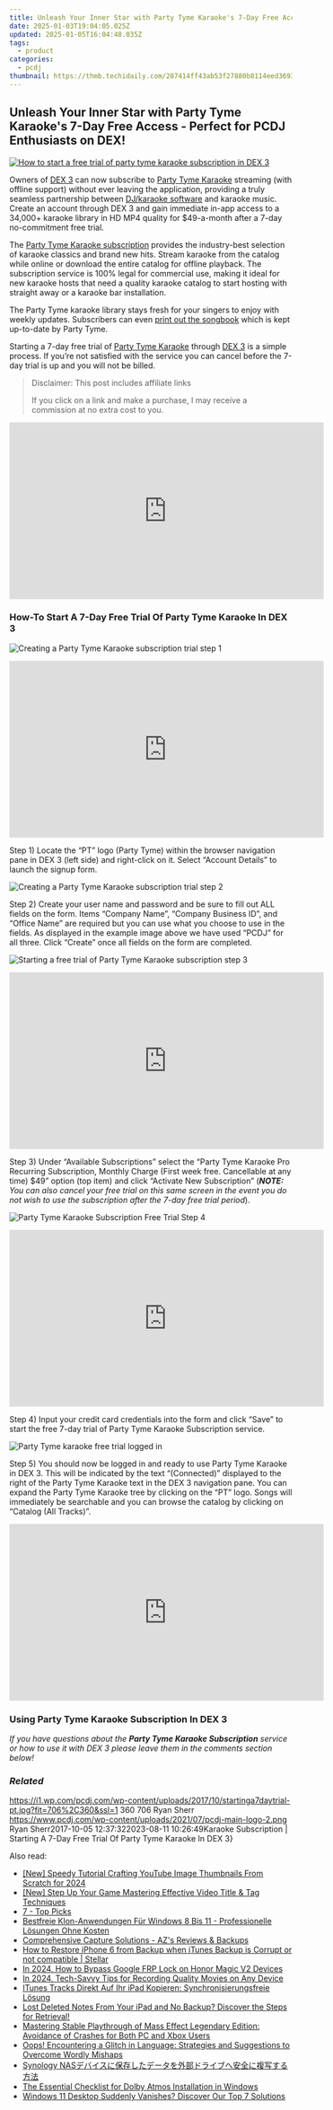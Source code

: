 ```yaml
---
title: Unleash Your Inner Star with Party Tyme Karaoke's 7-Day Free Access - Perfect for PCDJ Enthusiasts on DEX!
date: 2025-01-03T19:04:05.025Z
updated: 2025-01-05T16:04:48.035Z
tags:
  - product
categories:
  - pcdj
thumbnail: https://thmb.techidaily.com/287414ff43ab53f27880b8114eed3693184381a70cdfc416ba85990af80f04e8.jpg
---
```


## Unleash Your Inner Star with Party Tyme Karaoke's 7-Day Free Access - Perfect for PCDJ Enthusiasts on DEX!

[![How to start a free trial of party tyme karaoke subscription in DEX 3](https://i1.wp.com/pcdj.com/wp-content/uploads/2017/10/startinga7daytrial-pt.jpg?resize=706%2C321&ssl=1)](https://i1.wp.com/pcdj.com/wp-content/uploads/2017/10/startinga7daytrial-pt.jpg?fit=706%2C360&ssl=1 "How to start a free trial of party tyme karaoke subscription in DEX 3")

Owners of [DEX 3](https://tools.techidaily.com/pcdj/products/) can now subscribe to [Party Tyme Karaoke](https://tools.techidaily.com/pcdj/products/) streaming (with offline support) without ever leaving the application, providing a truly seamless partnership between [DJ/karaoke software](https://tools.techidaily.com/pcdj/products/) and karaoke music. Create an account through DEX 3 and gain immediate in-app access to a 34,000+ karaoke library in HD MP4 quality for $49-a-month after a 7-day no-commitment free trial.

The [Party Tyme Karaoke subscription](https://tools.techidaily.com/pcdj/products/) provides the industry-best selection of karaoke classics and brand new hits. Stream karaoke from the catalog while online or download the entire catalog for offline playback. The subscription service is 100% legal for commercial use, making it ideal for new karaoke hosts that need a quality karaoke catalog to start hosting with straight away or a karaoke bar installation.

The Party Tyme karaoke library stays fresh for your singers to enjoy with weekly updates. Subscribers can even [print out the songbook](https://tools.techidaily.com/pcdj/products/) which is kept up-to-date by Party Tyme.

Starting a 7-day free trial of [Party Tyme Karaoke](https://tools.techidaily.com/pcdj/products/) through [DEX 3](https://tools.techidaily.com/pcdj/products/) is a simple process. If you’re not satisfied with the service you can cancel before the 7-day trial is up and you will not be billed.

>  Disclaimer: This post includes affiliate links
>
>  If you click on a link and make a purchase, I may receive a commission at no extra cost to you.
>

<!-- affiliate ads begin -->
<iframe width="560" height="315" src="https://www.youtube.com/embed/eu4vwlZcMvM?si=4vEczfVU4BUUFP-t" title="YouTube video player" frameborder="0" allow="accelerometer; autoplay; clipboard-write; encrypted-media; gyroscope; picture-in-picture; web-share" referrerpolicy="strict-origin-when-cross-origin" allowfullscreen></iframe>
<!-- affiliate ads end -->

### How-To Start A 7-Day Free Trial Of Party Tyme Karaoke In DEX 3

![Creating a Party Tyme Karaoke subscription trial step 1](https://i2.wp.com/pcdj.com/wp-content/uploads/2017/10/step1-1.jpg?fit=508%2C508&ssl=1 "Creating a Party Tyme Karaoke subscription trial step 1")

<!-- affiliate ads begin -->
<iframe width="560" height="315" src="https://www.youtube.com/embed/jvwX82j3ci0?si=gAWoovjXgs3m1d7S" title="YouTube video player" frameborder="0" allow="accelerometer; autoplay; clipboard-write; encrypted-media; gyroscope; picture-in-picture; web-share" referrerpolicy="strict-origin-when-cross-origin" allowfullscreen></iframe>
<!-- affiliate ads end -->

Step 1) Locate the “PT” logo (Party Tyme) within the browser navigation pane in DEX 3 (left side) and right-click on it. Select “Account Details” to launch the signup form.

![Creating a Party Tyme Karaoke subscription trial step 2](https://i0.wp.com/pcdj.com/wp-content/uploads/2017/10/step2.jpg?fit=508%2C508&ssl=1 "Creating a Party Tyme Karaoke subscription trial step 2")

Step 2) Create your user name and password and be sure to fill out ALL fields on the form. Items “Company Name”, “Company Business ID”, and “Office Name” are required but you can use what you choose to use in the fields. As displayed in the example image above we have used “PCDJ” for all three. Click “Create” once all fields on the form are completed.

![Starting a free trial of Party Tyme Karaoke subscription step 3](https://i0.wp.com/pcdj.com/wp-content/uploads/2017/10/step3.jpg?fit=508%2C508&ssl=1 "Starting a free trial of Party Tyme Karaoke subscription step 3")

<!-- affiliate ads begin -->
<iframe width="560" height="315" src="https://www.youtube.com/embed/td3ojuzhloY?si=N_maQNiJWrJp7XZl" title="YouTube video player" frameborder="0" allow="accelerometer; autoplay; clipboard-write; encrypted-media; gyroscope; picture-in-picture; web-share" referrerpolicy="strict-origin-when-cross-origin" allowfullscreen></iframe>
<!-- affiliate ads end -->

Step 3) Under “Available Subscriptions” select the “Party Tyme Karaoke Pro Recurring Subscription, Monthly Charge (First week free. Cancellable at any time) $49” option (top item) and click “Activate New Subscription” (_**NOTE:** You can also cancel your free trial on this same screen in the event you do not wish to use the subscription after the 7-day free trial period_).

![Party Tyme Karaoke Subscription Free Trial Step 4](https://i1.wp.com/pcdj.com/wp-content/uploads/2017/10/step4.jpg?fit=508%2C508&ssl=1 "Party Tyme Karaoke Subscription Free Trial Step 4")

<!-- affiliate ads begin -->
<iframe width="560" height="315" src="https://www.youtube.com/embed/On0Jw2oMZf0?si=Pm-FJoEt8XWmtMbr" title="YouTube video player" frameborder="0" allow="accelerometer; autoplay; clipboard-write; encrypted-media; gyroscope; picture-in-picture; web-share" referrerpolicy="strict-origin-when-cross-origin" allowfullscreen></iframe>
<!-- affiliate ads end -->

Step 4) Input your credit card credentials into the form and click “Save” to start the free 7-day trial of Party Tyme Karaoke Subscription service.

![Party Tyme karaoke free trial logged in](https://i2.wp.com/pcdj.com/wp-content/uploads/2017/10/step5-loggedin.jpg?fit=508%2C508&ssl=1 "Party Tyme karaoke free trial logged in")

Step 5) You should now be logged in and ready to use Party Tyme Karaoke in DEX 3\. This will be indicated by the text “(Connected)” displayed to the right of the Party Tyme Karaoke text in the DEX 3 navigation pane. You can expand the Party Tyme Karaoke tree by clicking on the “PT” logo. Songs will immediately be searchable and you can browse the catalog by clicking on “Catalog (All Tracks)”.

<!-- affiliate ads begin -->
<iframe width="560" height="315" src="https://www.youtube.com/embed/9Sj2QNA-JXI?si=V-_h73iE3VlE214k" title="YouTube video player" frameborder="0" allow="accelerometer; autoplay; clipboard-write; encrypted-media; gyroscope; picture-in-picture; web-share" referrerpolicy="strict-origin-when-cross-origin" allowfullscreen></iframe>
<!-- affiliate ads end -->

### Using Party Tyme Karaoke Subscription In DEX 3

_If you have questions about the **Party Tyme Karaoke Subscription** service or how to use it with DEX 3 please leave them in the comments section below!_

### _Related_

https://i1.wp.com/pcdj.com/wp-content/uploads/2017/10/startinga7daytrial-pt.jpg?fit=706%2C360&ssl=1 360 706 Ryan Sherr https://www.pcdj.com/wp-content/uploads/2021/07/pcdj-main-logo-2.png Ryan Sherr2017-10-05 12:37:322023-08-11 10:26:49Karaoke Subscription | Starting A 7-Day Free Trial Of Party Tyme Karaoke In DEX 3}

<ins class="adsbygoogle"
     style="display:block"
     data-ad-format="autorelaxed"
     data-ad-client="ca-pub-7571918770474297"
     data-ad-slot="1223367746"></ins>

<ins class="adsbygoogle"
     style="display:block"
     data-ad-client="ca-pub-7571918770474297"
     data-ad-slot="8358498916"
     data-ad-format="auto"
     data-full-width-responsive="true"></ins>

<span class="atpl-alsoreadstyle">Also read:</span>
<div><ul>
<li><a href="https://youtube-zero.techidaily.com/peedy-tutorial-crafting-youtube-image-thumbnails-from-scratch-for-2024/"><u>[New] Speedy Tutorial Crafting YouTube Image Thumbnails From Scratch for 2024</u></a></li>
<li><a href="https://youtube-blog.techidaily.com/tep-up-your-game-mastering-effective-video-title-and-tag-techniques/"><u>[New] Step Up Your Game Mastering Effective Video Title & Tag Techniques</u></a></li>
<li><a href="https://win-hot.techidaily.com/7-top-picks/"><u>7 - Top Picks</u></a></li>
<li><a href="https://discover-bits.techidaily.com/bestfreie-klon-anwendungen-fur-windows-8-bis-11-professionelle-losungen-ohne-kosten/"><u>Bestfreie Klon-Anwendungen Für Windows 8 Bis 11 - Professionelle Lösungen Ohne Kosten</u></a></li>
<li><a href="https://video-screen-grab.techidaily.com/comprehensive-capture-solutions-azs-reviews-and-backups/"><u>Comprehensive Capture Solutions - AZ's Reviews & Backups</u></a></li>
<li><a href="https://blog-min.techidaily.com/how-to-restore-iphone-6-from-backup-when-itunes-backup-is-corrupt-or-not-compatible-stellar-by-stellar-data-recovery-ios-iphone-data-recovery/"><u>How to Restore iPhone 6 from Backup when iTunes Backup is Corrupt or not compatible | Stellar</u></a></li>
<li><a href="https://bypass-frp.techidaily.com/in-2024-how-to-bypass-google-frp-lock-on-honor-magic-v2-devices-by-drfone-android/"><u>In 2024, How to Bypass Google FRP Lock on Honor Magic V2 Devices</u></a></li>
<li><a href="https://screen-recording.techidaily.com/in-2024-tech-savvy-tips-for-recording-quality-movies-on-any-device/"><u>In 2024, Tech-Savvy Tips for Recording Quality Movies on Any Device</u></a></li>
<li><a href="https://discover-bits.techidaily.com/itunes-tracks-direkt-auf-ihr-ipad-kopieren-synchronisierungsfreie-losung/"><u>ITunes Tracks Direkt Auf Ihr iPad Kopieren: Synchronisierungsfreie Lösung</u></a></li>
<li><a href="https://discover-bits.techidaily.com/lost-deleted-notes-from-your-ipad-and-no-backup-discover-the-steps-for-retrieval/"><u>Lost Deleted Notes From Your iPad and No Backup? Discover the Steps for Retrieval!</u></a></li>
<li><a href="https://win-answers.techidaily.com/mastering-stable-playthrough-of-mass-effect-legendary-edition-avoidance-of-crashes-for-both-pc-and-xbox-users/"><u>Mastering Stable Playthrough of Mass Effect Legendary Edition: Avoidance of Crashes for Both PC and Xbox Users</u></a></li>
<li><a href="https://discover-bits.techidaily.com/oops-encountering-a-glitch-in-language-strategies-and-suggestions-to-overcome-wordly-mishaps/"><u>Oops! Encountering a Glitch in Language: Strategies and Suggestions to Overcome Wordly Mishaps</u></a></li>
<li><a href="https://discover-bits.techidaily.com/1728500232697-synology-nas/"><u>Synology NASデバイスに保存したデータを外部ドライブへ安全に複写する方法</u></a></li>
<li><a href="https://win11-tips.techidaily.com/the-essential-checklist-for-dolby-atmos-installation-in-windows/"><u>The Essential Checklist for Dolby Atmos Installation in Windows</u></a></li>
<li><a href="https://discover-bits.techidaily.com/windows-11-desktop-suddenly-vanishes-discover-our-top-7-solutions/"><u>Windows 11 Desktop Suddenly Vanishes? Discover Our Top 7 Solutions</u></a></li>
</ul></div>

